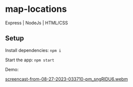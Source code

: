 # map-locations

Express | NodeJs | HTML/CSS

## Setup

Install dependencies:
`npm i`

Start the app:
`npm start`

Demo:

[screencast-from-08-27-2023-033710-pm_sngRlDU6.webm](https://github.com/Abiddy/map-locations/assets/77697776/8f870fab-3ab2-4c53-9d74-f05e0b7d8401)




